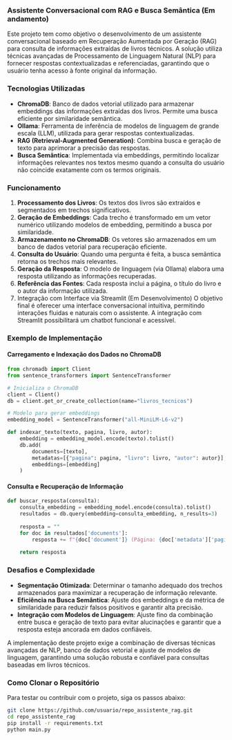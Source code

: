 ### Assistente Conversacional com RAG e Busca Semântica (Em andamento)

Este projeto tem como objetivo o desenvolvimento de um assistente conversacional baseado em Recuperação Aumentada por Geração (RAG) para consulta de informações extraídas de livros técnicos. A solução utiliza técnicas avançadas de Processamento de Linguagem Natural (NLP) para fornecer respostas contextualizadas e referenciadas, garantindo que o usuário tenha acesso à fonte original da informação.

### Tecnologias Utilizadas
- **ChromaDB**: Banco de dados vetorial utilizado para armazenar embeddings das informações extraídas dos livros. Permite uma busca eficiente por similaridade semântica.
- **Ollama**: Ferramenta de inferência de modelos de linguagem de grande escala (LLM), utilizada para gerar respostas contextualizadas.
- **RAG (Retrieval-Augmented Generation)**: Combina busca e geração de texto para aprimorar a precisão das respostas.
- **Busca Semântica**: Implementada via embeddings, permitindo localizar informações relevantes nos textos mesmo quando a consulta do usuário não coincide exatamente com os termos originais.

### Funcionamento
1. **Processamento dos Livros**: Os textos dos livros são extraídos e segmentados em trechos significativos.
2. **Geração de Embeddings**: Cada trecho é transformado em um vetor numérico utilizando modelos de embedding, permitindo a busca por similaridade.
3. **Armazenamento no ChromaDB**: Os vetores são armazenados em um banco de dados vetorial para recuperação eficiente.
4. **Consulta do Usuário**: Quando uma pergunta é feita, a busca semântica retorna os trechos mais relevantes.
5. **Geração da Resposta**: O modelo de linguagem (via Ollama) elabora uma resposta utilizando as informações recuperadas.
6. **Referência das Fontes**: Cada resposta inclui a página, o título do livro e o autor da informação utilizada.
7. Integração com Interface via Streamlit (Em Desenvolvimento) O objetivo final é oferecer uma interface conversacional intuitiva, permitindo interações fluidas e naturais com o assistente. A integração com Streamlit possibilitará um chatbot funcional e acessível.

### Exemplo de Implementação
#### Carregamento e Indexação dos Dados no ChromaDB
```python
from chromadb import Client
from sentence_transformers import SentenceTransformer

# Inicializa o ChromaDB
client = Client()
db = client.get_or_create_collection(name="livros_tecnicos")

# Modelo para gerar embeddings
embedding_model = SentenceTransformer("all-MiniLM-L6-v2")

def indexar_texto(texto, pagina, livro, autor):
    embedding = embedding_model.encode(texto).tolist()
    db.add(
        documents=[texto],
        metadatas=[{"pagina": pagina, "livro": livro, "autor": autor}],
        embeddings=[embedding]
    )
```

#### Consulta e Recuperação de Informação
```python
def buscar_resposta(consulta):
    consulta_embedding = embedding_model.encode(consulta).tolist()
    resultados = db.query(embedding=consulta_embedding, n_results=3)
    
    resposta = ""
    for doc in resultados['documents']:
        resposta += f"{doc['document']} (Página: {doc['metadata']['pagina']}, Livro: {doc['metadata']['livro']}, Autor: {doc['metadata']['autor']})\n\n"
    
    return resposta
```

### Desafios e Complexidade
- **Segmentação Otimizada**: Determinar o tamanho adequado dos trechos armazenados para maximizar a recuperação de informação relevante.
- **Eficiência na Busca Semântica**: Ajuste dos embeddings e da métrica de similaridade para reduzir falsos positivos e garantir alta precisão.
- **Integração com Modelos de Linguagem**: Ajuste fino da combinação entre busca e geração de texto para evitar alucinações e garantir que a resposta esteja ancorada em dados confiáveis.

A implementação deste projeto exige a combinação de diversas técnicas avançadas de NLP, banco de dados vetorial e ajuste de modelos de linguagem, garantindo uma solução robusta e confiável para consultas baseadas em livros técnicos.

### Como Clonar o Repositório
Para testar ou contribuir com o projeto, siga os passos abaixo:
```bash
git clone https://github.com/usuario/repo_assistente_rag.git
cd repo_assistente_rag
pip install -r requirements.txt
python main.py
```

